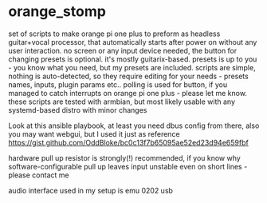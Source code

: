 # orange_stomp
set of scripts to make orange pi one plus to preform as headless guitar+vocal processor, that automatically starts after power on without any user interaction. no screen or any input device needed, the button for changing presets is optional. it's mostly guitarix-based. presets is up to you - you know what you need, but my presets are included. scripts are simple, nothing is auto-detected, so they require editing for your needs - presets names, inputs, plugin params etc.. polling is used for button, if you managed to catch interrupts on orange pi one plus - please let me know. these scripts are tested with armbian, but most likely usable with any systemd-based distro with minor changes

Look at this ansible playbook, at least you need dbus config from there, also you may want webgui, but I used it just as reference https://gist.github.com/OddBloke/bc0c13f7b65095ae52ed23d94e659fbf

hardware pull up resistor is strongly(!) recommended, if you know why software-configurable pull up leaves input unstable even on short lines - please contact me

audio interface used in my setup is emu 0202 usb
